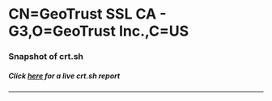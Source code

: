 # CN=GeoTrust SSL CA - G3,O=GeoTrust Inc.,C=US
### Snapshot of crt.sh
##### Click [here](https://crt.sh/?q=Serial_4544F519E85DD4A2983DFA8E960B29A1) for a live crt.sh report

---
